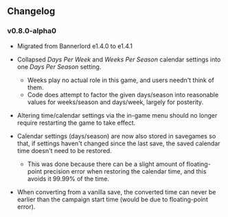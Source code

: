 ## Changelog

### v0.8.0-alpha0

- Migrated from Bannerlord e1.4.0 to e1.4.1

- Collapsed *Days Per Week* and *Weeks Per Season* calendar settings into one *Days Per Season* setting.
  - Weeks play no actual role in this game, and users needn't think of them.
  - Code does attempt to factor the given days/season into reasonable values for weeks/season and days/week, largely for posterity.

- Altering time/calendar settings via the in-game menu should no longer require restarting the game to take effect.

- Calendar settings (days/season) are now also stored in savegames so that, if settings haven't changed since the last save, the saved calendar time doesn't need to be restored.
  - This was done because there can be a slight amount of floating-point precision error when restoring the calendar time, and this avoids it 99.99% of the time.

- When converting from a vanilla save, the converted time can never be earlier than the campaign start time (would be due to floating-point error).
